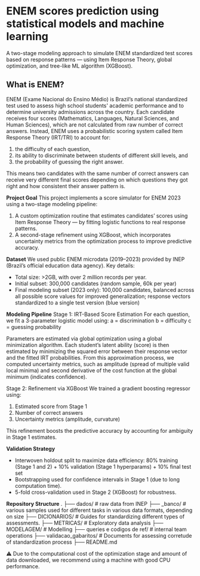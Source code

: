 # ENEM scores prediction using statistical models and machine learning
A two-stage modeling approach to simulate ENEM standardized test scores based on response patterns — using Item Response Theory, global optimization, and tree-like ML algorithm (XGBoost).

## What is ENEM?
ENEM (Exame Nacional do Ensino Médio) is Brazil’s national standardized test used to assess high school students' academic performance and to determine university admissions across the country. Each candidate receives four scores (Mathematics, Languages, Natural Sciences, and Human Sciences), which are not calculated from raw number of correct answers.
Instead, ENEM uses a probabilistic scoring system called Item Response Theory (IRT/TRI) to account for:
1) the difficulty of each question,
2) its ability to discriminate between students of different skill levels, and
3) the probability of guessing the right answer.

This means two candidates with the same number of correct answers can receive very different final scores depending on which questions they got right and how consistent their answer pattern is.

**Project Goal**
This project implements a score simulator for ENEM 2023 using a two-stage modeling pipeline:
1) A custom optimization routine that estimates candidates’ scores using Item Response Theory — by fitting logistic functions to real response patterns.
2) A second-stage refinement using XGBoost, which incorporates uncertainty metrics from the optimization process to improve predictive accuracy.

**Dataset**
We used public ENEM microdata (2019–2023) provided by INEP (Brazil’s official education data agency). Key details:

- Total size: >2GB, with over 2 million records per year.
- Initial subset: 300,000 candidates (random sample, 60k per year)
- Final modeling subset (2023 only): 100,000 candidates, balanced across all possible score values for improved generalization; response vectors standardized to a single test version (blue version)

**Modeling Pipeline**
Stage 1: IRT-Based Score Estimation
For each question, we fit a 3-parameter logistic model using:
a = discrimination
b = difficulty
c = guessing probability

Parameters are estimated via global optimization using a global minimization algorithm.
Each student’s latent ability (score) is then estimated by minimizing the squared error between their response vector and the fitted IRT probabilities.
From this approximation process, we computed uncertainty metrics, such as amplitude (spread of multiple valid local minima) and second derivative of the cost function at the global minimum (indicates confidence).

Stage 2: Refinement via XGBoost
We trained a gradient boosting regressor using:
1) Estimated score from Stage 1
2) Number of correct answers
3) Uncertainty metrics (amplitude, curvature)

This refinement boosts the predictive accuracy by accounting for ambiguity in Stage 1 estimates.

**Validation Strategy**
- Interwoven holdout split to maximize data efficiency: 80% training (Stage 1 and 2) + 10% validation (Stage 1 hyperparams) + 10% final test set
- Bootstrapping used for confidence intervals in Stage 1 (due to long computation time).
- 5-fold cross-validation used in Stage 2 (XGBoost) for robustness.

**Repository Structure**
.
├── dados/              # raw data from INEP
├── _banco/             # various samples used for different tasks in various data formats, depending on size
├── DICIONARIOS/        # Guides for standardizing different types of assessments.
├── METRICAS/           # Exploratory data analysis
├── MODELAGEM/          # Modelling 
├── queries e codigos de ref/   # internal team operations 
├── validacao_gabaritos/        # Documents for assessing corretude of standardization process
├── README.md


⚠️ Due to the computational cost of the optimization stage and amount of data downloaded, we recommend using a machine with good CPU performance.

